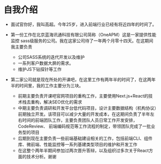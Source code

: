 # 自我介绍

* 面试官你好，我叫高超。今年25岁，进入前端行业已经有将近四年的时间了。
* 第一份工作在北京蓝海讯通科技有限公司简称（OneAPM）这是一家提供性能监控 sass级服务的公司。我在这家公司待了一年两个月零十四天。在这期间我主要负责
  - 公司SASS系统的迭代开发以及维护
  - 一系列客户数据大屏的需求。
  - 维护JS下钻探针等工作
  <!-- - 在这期间我发现，我们的提测上线流程不是特别合理。就推动团队改善了提测和上线的流程。（下面的问再说）
    - 首先建立提测上线书面机制，之前的提测太过草率，测试同事的参与感不强，基本都是研发说了算 -->

* 第二家公司就是现在所处的开课吧，在这里工作有两年半的时间了，在这两年半的时间里，我的工作主要分为三块。
  - 前期主要负责开课吧官网项目的重构工作，主要使用Next.js+React的技术栈去重构，解决SEO优化的需求
  - 中期主要负责调研和开发平台低代码项目，设计主要数据结构（机构协议）前期独立开发。该项目可以减少大量的开发成本，在这期间负责了半年左右时间的前端团队工作，主要负责团队人员日常工作开发安排，   CodeReview、  前端编码规范等工作流程的制定，带领团队完成了一批业务型的项目
  - 后期到现在主要负责一些前端基础建设相关的工作，包括前端CLI、组件库、微前端、性能监控等一系列基建类型项目的维护和开发工作
  - 在这整个两年半期间参加过两次晋升答辩，以及组织过多次关于React方面的技术分析。谢谢